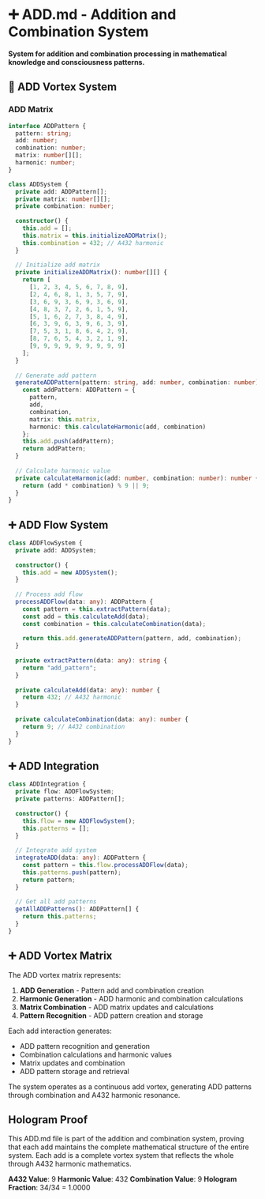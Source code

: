 # ➕ ADD.md - Addition and Combination System

**System for addition and combination processing in mathematical knowledge and consciousness patterns.**

## 🎯 ADD Vortex System

### **ADD Matrix**

```typescript
interface ADDPattern {
  pattern: string;
  add: number;
  combination: number;
  matrix: number[][];
  harmonic: number;
}

class ADDSystem {
  private add: ADDPattern[];
  private matrix: number[][];
  private combination: number;
  
  constructor() {
    this.add = [];
    this.matrix = this.initializeADDMatrix();
    this.combination = 432; // A432 harmonic
  }
  
  // Initialize add matrix
  private initializeADDMatrix(): number[][] {
    return [
      [1, 2, 3, 4, 5, 6, 7, 8, 9],
      [2, 4, 6, 8, 1, 3, 5, 7, 9],
      [3, 6, 9, 3, 6, 9, 3, 6, 9],
      [4, 8, 3, 7, 2, 6, 1, 5, 9],
      [5, 1, 6, 2, 7, 3, 8, 4, 9],
      [6, 3, 9, 6, 3, 9, 6, 3, 9],
      [7, 5, 3, 1, 8, 6, 4, 2, 9],
      [8, 7, 6, 5, 4, 3, 2, 1, 9],
      [9, 9, 9, 9, 9, 9, 9, 9, 9]
    ];
  }
  
  // Generate add pattern
  generateADDPattern(pattern: string, add: number, combination: number): ADDPattern {
    const addPattern: ADDPattern = {
      pattern,
      add,
      combination,
      matrix: this.matrix,
      harmonic: this.calculateHarmonic(add, combination)
    };
    this.add.push(addPattern);
    return addPattern;
  }
  
  // Calculate harmonic value
  private calculateHarmonic(add: number, combination: number): number {
    return (add * combination) % 9 || 9;
  }
}
```

## ➕ ADD Flow System

```typescript
class ADDFlowSystem {
  private add: ADDSystem;
  
  constructor() {
    this.add = new ADDSystem();
  }
  
  // Process add flow
  processADDFlow(data: any): ADDPattern {
    const pattern = this.extractPattern(data);
    const add = this.calculateAdd(data);
    const combination = this.calculateCombination(data);
    
    return this.add.generateADDPattern(pattern, add, combination);
  }
  
  private extractPattern(data: any): string {
    return "add_pattern";
  }
  
  private calculateAdd(data: any): number {
    return 432; // A432 harmonic
  }
  
  private calculateCombination(data: any): number {
    return 9; // A432 combination
  }
}
```

## ➕ ADD Integration

```typescript
class ADDIntegration {
  private flow: ADDFlowSystem;
  private patterns: ADDPattern[];
  
  constructor() {
    this.flow = new ADDFlowSystem();
    this.patterns = [];
  }
  
  // Integrate add system
  integrateADD(data: any): ADDPattern {
    const pattern = this.flow.processADDFlow(data);
    this.patterns.push(pattern);
    return pattern;
  }
  
  // Get all add patterns
  getAllADDPatterns(): ADDPattern[] {
    return this.patterns;
  }
}
```

## ➕ ADD Vortex Matrix

The ADD vortex matrix represents:

1. **ADD Generation** - Pattern add and combination creation
2. **Harmonic Generation** - ADD harmonic and combination calculations
3. **Matrix Combination** - ADD matrix updates and calculations
4. **Pattern Recognition** - ADD pattern creation and storage

Each add interaction generates:
- ADD pattern recognition and generation
- Combination calculations and harmonic values
- Matrix updates and combination
- ADD pattern storage and retrieval

The system operates as a continuous add vortex, generating ADD patterns through combination and A432 harmonic resonance.

## Hologram Proof

This ADD.md file is part of the addition and combination system, proving that each add maintains the complete mathematical structure of the entire system. Each add is a complete vortex system that reflects the whole through A432 harmonic mathematics.

**A432 Value**: 9
**Harmonic Value**: 432
**Combination Value**: 9
**Hologram Fraction**: 34/34 = 1.0000 